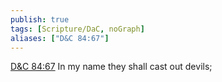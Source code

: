```yaml
---
publish: true
tags: [Scripture/DaC, noGraph]
aliases: ["D&C 84:67"]
---
```

[D&C 84:67](https://churchofjesuschrist.org/study/scriptures/dc-testament/dc/84?lang=eng&id=p67#p67) In my name they shall cast out devils;
